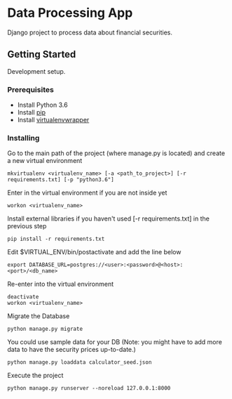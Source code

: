 # Data Processing App

Django project to process data about financial securities.

Getting Started
---------------

Development setup.

### Prerequisites

* Install Python 3.6
* Install [pip](https://pip.pypa.io/en/stable/installing/)
* Install [virtualenvwrapper](http://virtualenvwrapper.readthedocs.io/en/latest/install.html)

### Installing

Go to the main path of the project (where manage.py is located) and create a new virtual environment

```
mkvirtualenv <virtualenv_name> [-a <path_to_project>] [-r requirements.txt] [-p "python3.6"]
```

Enter in the virtual environment if you are not inside yet

```
workon <virtualenv_name>
```

Install external libraries if you haven't used [-r requirements.txt] in the previous step

```
pip install -r requirements.txt
```

Edit $VIRTUAL_ENV/bin/postactivate and add the line below

```
export DATABASE_URL=postgres://<user>:<password>@<host>:<port>/<db_name>
```

Re-enter into the virtual environment

```
deactivate
workon <virtualenv_name>
```

Migrate the Database

```
python manage.py migrate
```

You could use sample data for your DB
(Note: you might have to add more data to have the security prices up-to-date.)

```
python manage.py loaddata calculator_seed.json
```

Execute the project

```
python manage.py runserver --noreload 127.0.0.1:8000
```
